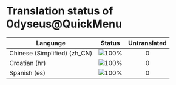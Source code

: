 # Translation status of 0dyseus@QuickMenu

Language | Status | Untranslated
---------|:------:|:-----------:
Chinese (Simplified) (zh_CN) | ![100%](http://progressed.io/bar/100) | 0
Croatian (hr) | ![100%](http://progressed.io/bar/100) | 0
Spanish (es) | ![100%](http://progressed.io/bar/100) | 0
